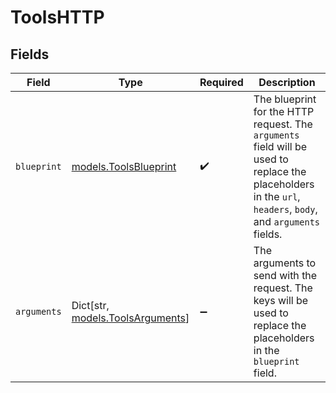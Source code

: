 # ToolsHTTP


## Fields

| Field                                                                                                                                                       | Type                                                                                                                                                        | Required                                                                                                                                                    | Description                                                                                                                                                 |
| ----------------------------------------------------------------------------------------------------------------------------------------------------------- | ----------------------------------------------------------------------------------------------------------------------------------------------------------- | ----------------------------------------------------------------------------------------------------------------------------------------------------------- | ----------------------------------------------------------------------------------------------------------------------------------------------------------- |
| `blueprint`                                                                                                                                                 | [models.ToolsBlueprint](../models/toolsblueprint.md)                                                                                                        | :heavy_check_mark:                                                                                                                                          | The blueprint for the HTTP request. The `arguments` field will be used to replace the placeholders in the `url`, `headers`, `body`, and `arguments` fields. |
| `arguments`                                                                                                                                                 | Dict[str, [models.ToolsArguments](../models/toolsarguments.md)]                                                                                             | :heavy_minus_sign:                                                                                                                                          | The arguments to send with the request. The keys will be used to replace the placeholders in the `blueprint` field.                                         |